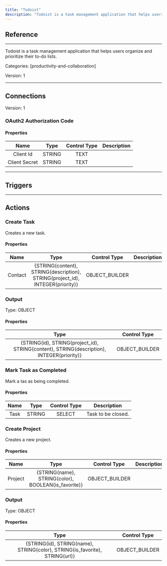 ```yaml
---
title: "Todoist"
description: "Todoist is a task management application that helps users organize and prioritize their to-do lists."
---
```

## Reference
<hr />

Todoist is a task management application that helps users organize and prioritize their to-do lists.


Categories: [productivity-and-collaboration]


Version: 1

<hr />



## Connections

Version: 1


### OAuth2 Authorization Code

#### Properties

|      Name      |     Type     |     Control Type     |     Description     |
|:--------------:|:------------:|:--------------------:|:-------------------:|
| Client Id | STRING | TEXT  |  |
| Client Secret | STRING | TEXT  |  |





<hr />



## Triggers



<hr />



## Actions


### Create Task
Creates a new task.

#### Properties

|      Name      |     Type     |     Control Type     |     Description     |
|:--------------:|:------------:|:--------------------:|:-------------------:|
| Contact | {STRING\(content), STRING\(description), STRING\(project_id), INTEGER\(priority)} | OBJECT_BUILDER  |  |


### Output



Type: OBJECT


#### Properties

|     Type     |     Control Type     |
|:------------:|:--------------------:|
| {STRING\(id), STRING\(project_id), STRING\(content), STRING\(description), INTEGER\(priority)} | OBJECT_BUILDER  |






### Mark Task as Completed
Mark a tas as being completed.

#### Properties

|      Name      |     Type     |     Control Type     |     Description     |
|:--------------:|:------------:|:--------------------:|:-------------------:|
| Task | STRING | SELECT  |  Task to be closed.  |




### Create Project
Creates a new project.

#### Properties

|      Name      |     Type     |     Control Type     |     Description     |
|:--------------:|:------------:|:--------------------:|:-------------------:|
| Project | {STRING\(name), STRING\(color), BOOLEAN\(is_favorite)} | OBJECT_BUILDER  |  |


### Output



Type: OBJECT


#### Properties

|     Type     |     Control Type     |
|:------------:|:--------------------:|
| {STRING\(id), STRING\(name), STRING\(color), STRING\(is_favorite), STRING\(url)} | OBJECT_BUILDER  |






